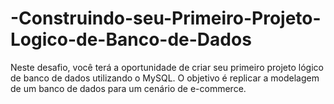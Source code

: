 # -Construindo-seu-Primeiro-Projeto-Logico-de-Banco-de-Dados
Neste desafio, você terá a oportunidade de criar seu primeiro projeto lógico de banco de dados utilizando o MySQL. O objetivo é replicar a modelagem de um banco de dados para um cenário de e-commerce. 
